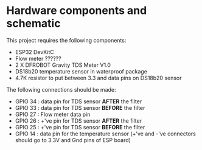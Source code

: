 # Hardware components and schematic

This project requires the following components:

- ESP32 DevKitC
- Flow meter ??????
- 2 X DFROBOT Gravity TDS Meter V1.0
- DS18b20 temperature sensor in waterproof package
- 4.7K resistor to put between 3.3 and data pins on DS18b20 sensor

The following connections should be made:

- GPIO 34 : data pin for TDS sensor **AFTER** the filter
- GPIO 33 : data pin for TDS sensor **BEFORE** the filter
- GPIO 27 : Flow meter data pin
- GPIO 26 : +'ve pin for TDS sensor **AFTER** the filter
- GPIO 25 : +'ve pin for TDS sensor **BEFORE** the filter
- GPIO 14 : data pin for the temperature sensor (+'ve and -'ve connectors should go to 3.3V and Gnd pins of ESP board)